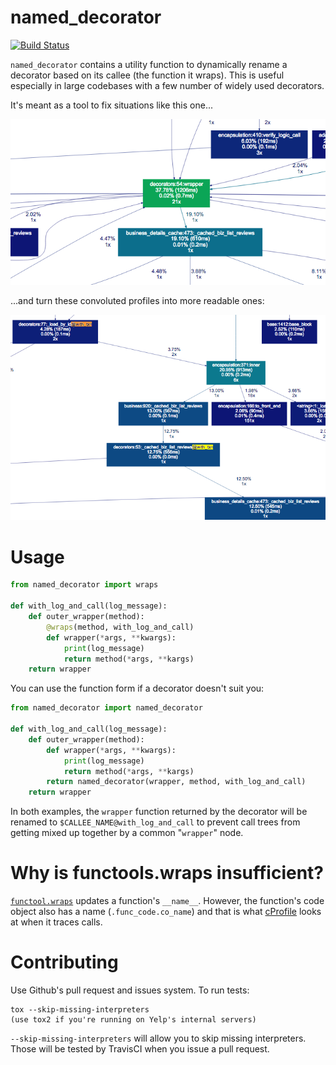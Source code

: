 # named_decorator

[![Build Status](https://travis-ci.org/Yelp/named_decorator.svg?branch=master)](https://travis-ci.org/Yelp/named_decorator)

`named_decorator` contains a utility function to dynamically rename a decorator
based on its callee (the function it wraps). This is useful especially in large
codebases with a few number of widely used decorators.

It's meant as a tool to fix situations like this one...

![convoluted profile](img/convoluted_profile.png?raw=true)

...and turn these convoluted profiles into more readable ones:

![readable profile](img/readable_profile.png?raw=true)

# Usage

```python
from named_decorator import wraps

def with_log_and_call(log_message):
    def outer_wrapper(method):
        @wraps(method, with_log_and_call)
        def wrapper(*args, **kwargs):
            print(log_message)
            return method(*args, **kargs)
    return wrapper
 ```

You can use the function form if a decorator doesn't suit you:

```python
from named_decorator import named_decorator

def with_log_and_call(log_message):
    def outer_wrapper(method):
        def wrapper(*args, **kwargs):
            print(log_message)
            return method(*args, **kargs)
        return named_decorator(wrapper, method, with_log_and_call)
    return wrapper
```

In both examples, the `wrapper` function returned by the decorator will be renamed to
`$CALLEE_NAME@with_log_and_call` to prevent call trees from getting mixed up
together by a common "`wrapper`" node.


# Why is functools.wraps insufficient?

[`functool.wraps`][functools.wraps] updates a function's `__name__`. However,
the function's code object also has a name (`.func_code.co_name`) and that is
what [cProfile][cprofile] looks at when it traces calls.

# Contributing

Use Github's pull request and issues system. To run tests:

```
tox --skip-missing-interpreters
(use tox2 if you're running on Yelp's internal servers)
```
`--skip-missing-interpreters` will allow you to skip missing interpreters.
Those will be tested by TravisCI when you issue a pull request.

[functools.wraps]: https://docs.python.org/3.5/library/functools.html#functools.wraps "functools.wraps"
[cprofile]: https://hg.python.org/cpython/file/2.7/Lib/profile.py#l289 "cprofile"
